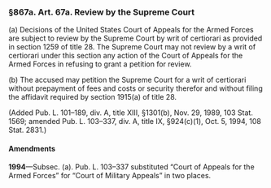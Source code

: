 ### §867a. Art. 67a. Review by the Supreme Court ###

(a) Decisions of the United States Court of Appeals for the Armed Forces are subject to review by the Supreme Court by writ of certiorari as provided in section 1259 of title 28. The Supreme Court may not review by a writ of certiorari under this section any action of the Court of Appeals for the Armed Forces in refusing to grant a petition for review.

(b) The accused may petition the Supreme Court for a writ of certiorari without prepayment of fees and costs or security therefor and without filing the affidavit required by section 1915(a) of title 28.

(Added Pub. L. 101–189, div. A, title XIII, §1301(b), Nov. 29, 1989, 103 Stat. 1569; amended Pub. L. 103–337, div. A, title IX, §924(c)(1), Oct. 5, 1994, 108 Stat. 2831.)

#### Amendments ####

**1994**—Subsec. (a). Pub. L. 103–337 substituted “Court of Appeals for the Armed Forces” for “Court of Military Appeals” in two places.